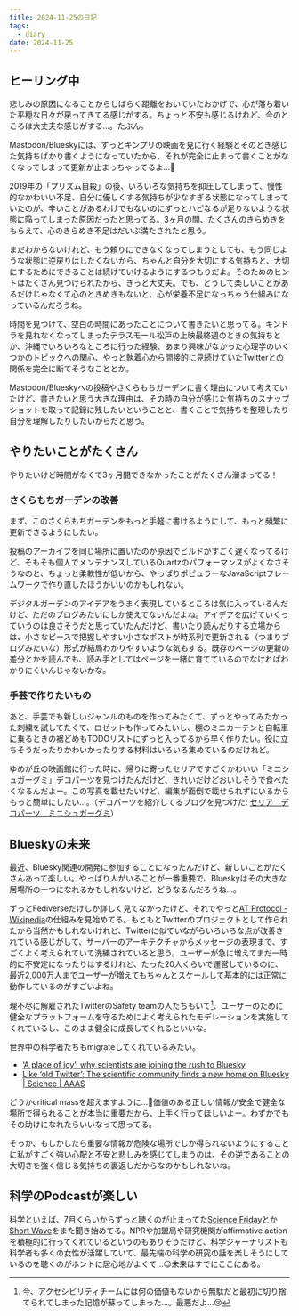 ```yaml
---
title: 2024-11-25の日記
tags:
  - diary
date: 2024-11-25
---
```


## ヒーリング中

悲しみの原因になることからしばらく距離をおいていたおかげで、心が落ち着いた平穏な日々が戻ってきてる感じがする。ちょっと不安も感じるけれど、今のところは大丈夫な感じがする…。たぶん。

Mastodon/Blueskyには、ずっとキンプリの映画を見に行く経験とそのとき感じた気持ちばかり書くようになっていたから、それが完全に止まって書くことがなくなってしまって更新が止まっちゃってるよ…🥲

2019年の「プリズム自殺」の後、いろいろな気持ちを抑圧してしまって、慢性的なかわいい不足、自分に優しくする気持ちが少なすぎる状態になってしまっていたのが、辛いことがあるわけでもないのにずっとハピなるが足りないような状態に陥ってしまった原因だったと思ってる。3ヶ月の間、たくさんのきらめきをもらえて、心のきらめき不足はだいぶ満たされたと思う。

まだわからないけれど、もう頼りにできなくなってしまうとしても、もう同じような状態に逆戻りはしたくないから、ちゃんと自分を大切にする気持ちと、大切にするためにできることは続けていけるようにするつもりだよ。そのためのヒントはたくさん見つけられたから、きっと大丈夫。でも、どうして楽しいことがあるだけじゃなくて心のときめきもないと、心が栄養不足になっちゃう仕組みになっているんだろうね。

時間を見つけて、空白の時間にあったことについて書きたいと思ってる。キンドラを見れなくなってしまったテラスモール松戸の上映最終週のときの気持ちとか、沖縄でいろいろなところに行った経験、あまり興味がなかった心理学のいくつかのトピックへの関心、やっと執着心から間接的に見続けていたTwitterとの関係を完全に断てそうなこととか。

Mastodon/Blueskyへの投稿やさくらもちガーデンに書く理由について考えていたけど、書きたいと思う大きな理由は、その時の自分が感じた気持ちのスナップショットを取って記録に残したいということと、書くことで気持ちを整理したり自分を理解したりしたいからだと思う。

## やりたいことがたくさん

やりたいけど時間がなくて3ヶ月間できなかったことがたくさん溜まってる！

### さくらもちガーデンの改善

まず、このさくらもちガーデンをもっと手軽に書けるようにして、もっと頻繁に更新できるようにしたい。

投稿のアーカイブを同じ場所に置いたのが原因でビルドがすごく遅くなってるけど、そもそも個人でメンテナンスしているQuartzのパフォーマンスがよくなさそうなのと、ちょっと柔軟性が低いから、やっぱりポピュラーなJavaScriptフレームワークで作り直したほうがいいのかもしれない。

デジタルガーデンのアイデアをうまく表現しているところは気に入っているんだけど、ただのブログみたいにしか使えてないんだよね。アイデアを広げていくっていうのは良さそうだと思っていたんだけど、書いたり読んだりする立場からは、小さなピースで把握しやすい小さなポストが時系列で更新される（つまりブログみたいな）形式が結局わかりやすいような気もする。既存のページの更新の差分とかを読んでも、読み手としてはページを一緒に育てているのでなければわかりにくいんじゃないかな。

### 手芸で作りたいもの

あと、手芸でも新しいジャンルのものを作ってみたくて、ずっとやってみたかった刺繍を試してたくて、ロゼットも作ってみたいし、棚のミニカーテンと自転車に乗るときの裾どめもTODOリストにずっと入ってるから早く作りたい。役に立ちそうだったりかわいかったりする材料はいろいろ集めているのだけれど。

ゆめが丘の映画館に行った時に、帰りに寄ったセリアですごくかわいい「ミニシュガーグミ」デコパーツを見つけたんだけど、きれいだけどおいしそうで食べたくなるんだよー。この写真を載せたいけど、編集が面倒で載せられずにいるからもっと簡単にしたい…。（デコパーツを紹介してるブログを見つけた: [セリア　デコパーツ　ミニシュガーグミ](https://ameblo.jp/kkyrs778/entry-12713370115.html)）

## Blueskyの未来

最近、Bluesky関連の開発に参加することになったんだけど、新しいことがたくさんあって楽しい。やっぱり人がいることが一番重要で、Blueskyはその大きな居場所の一つになれるかもしれないけど、どうなるんだろうね…。

ずっとFediverseだけしか詳しく見てなかったけど、それでやっと[AT Protocol - Wikipedia](https://en.wikipedia.org/wiki/AT_Protocol)の仕組みを見始めてる。もともとTwitterのプロジェクトとして作られたから当然かもしれないけれど、Twitterに似ていながらいろいろな点が改善されている感じがして、サーバーのアーキテクチャからメッセージの表現まで、すごくよく考えられていて洗練されていると思う。ユーザーが急に増えてまだ一時的に不安定になったりはするけれど、たった20人くらいで運営しているのに、最近2,000万人までユーザーが増えてもちゃんとスケールして基本的には正常に動作しているのがすごいよね。

理不尽に解雇されたTwitterのSafety teamの人たちもいて[^1]、ユーザーのために健全なプラットフォームを守るためによく考えられたモデレーションを実施してくれているし、このまま健全に成長してくれるといいな。

[^1]: 今、アクセシビリティチームには何の価値もないから無駄だと最初に切り捨てられてしまった記憶が蘇ってしまった…。最悪だよ…😢

世界中の科学者たちもmigrateしてくれているみたい。

- [‘A place of joy’: why scientists are joining the rush to Bluesky](https://www.nature.com/articles/d41586-024-03784-6?ref=0x0.boo%20on%20Bluesky)
- [Like ‘old Twitter’: The scientific community finds a new home on Bluesky | Science | AAAS](https://www.science.org/content/article/old-twitter-scientific-community-finds-new-home-bluesky)

どうかcritical massを超えますように…🙏価値のある正しい情報が安全で健全な場所で得られることが本当に重要だから、上手く行ってほしいよー。わずかでもその助けになれたらいいなって思ってる。

そっか、もしかしたら重要な情報が危険な場所でしか得られないようにすることに私がすごく強い心配と不安と悲しみを感じてしまうのは、その逆であることの大切さを強く信じる気持ちの裏返しだからなのかもしれないね。

## 科学のPodcastが楽しい

科学といえば、7月くらいからずっと聴くのが止まってた[Science Friday](https://www.sciencefriday.com/)とか[Short Wave](https://www.npr.org/podcasts/510351/short-wave)をまた聞き始めてる。NPRや加盟局や研究機関がaffirmative actionを積極的に行ってくれているというのもありそうだけど、科学ジャーナリストも科学者も多くの女性が活躍していて、最先端の科学の研究の話を楽しそうにしているのを聴くのがホントに居心地がよくて…😌未来はすでにここにある。
